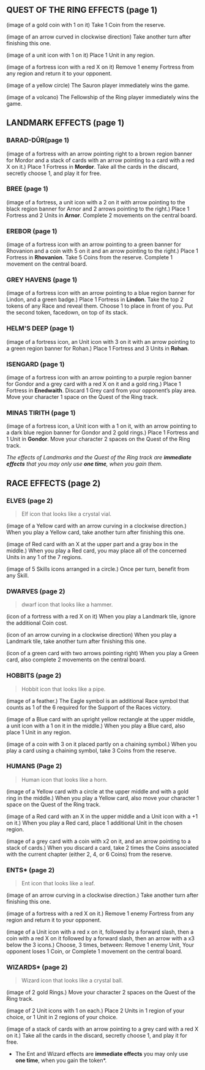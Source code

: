 ## QUEST OF THE RING EFFECTS (page 1)
(image of a gold coin with   1 on it) Take 1 Coin from the reserve.

(image of an arrow curved in clockwise direction) Take another turn after finishing this one.

(image of a unit icon with 1 on it) Place 1 Unit in any region.

(image of a fortress icon with a red X on it)  Remove 1 enemy Fortress from any region and return it to your opponent.

(image of a yellow circle) The Sauron player immediately wins the game.

(image of a volcano) The Fellowship of the Ring player immediately wins the game.

## LANDMARK EFFECTS (page 1)

### BARAD-DÛR(page 1)

(image of a fortress with an arrow pointing right to a brown region banner for Mordor and a stack of cards with an arrow pointing to a card with a red X on it.) Place 1 Fortress in **Mordor**. Take all the cards in the discard, secretly choose 1, and play it for free. 

### BREE (page 1)

(image of a fortress, a unit icon with a 2 on it with arrow pointing to the black region banner for Arnor and 2 arrows pointing to the right.) Place 1 Fortress and 2 Units in **Arnor**.
Complete 2 movements on the central board.

### EREBOR (page 1)

(image of a fortress icon with an arrow pointing to a green banner for Rhovanion and a coin with 5 on it and an arrow pointing to the right.) Place 1 Fortress in **Rhovanion**.
Take 5 Coins from the reserve.
Complete 1 movement on the central board.

### GREY HAVENS (page 1)

(image of a fortress icon with an arrow pointing to a blue region banner for Lindon, and a green badge.) Place 1 Fortress in **Lindon**.
Take the top 2 tokens of any Race and reveal them. Choose 1 to place in front of you. Put the second token, facedown, on top of its stack.

### HELM'S DEEP (page 1)

(image of a fortress icon, an Unit icon with 3 on it with an arrow pointing to a green region banner for Rohan.) Place 1 Fortress and 3 Units in **Rohan**.

### ISENGARD (page 1)

(image of a fortress icon with an arrow pointing to a purple region banner for Gondor and a grey card with a red X on it and a gold ring.) Place 1 Fortress in **Enedwaith**.
Discard 1 Grey card from your opponent’s play area.
Move your character 1 space on the Quest of the Ring track.

### MINAS TIRITH (page 1)

(image of a fortress icon, a Unit icon with a 1 on it, with an arrow pointing to a dark blue region banner for Gondor and 2 gold rings.) Place 1 Fortress and 1 Unit in **Gondor**.
Move your character 2 spaces on the Quest of the Ring track.

*The effects of Landmarks and the Quest of the Ring track are **immediate effects** that you may only use **one time**,
when you gain them.*

## RACE EFFECTS (page 2)

### ELVES (page 2)

> Elf icon that looks like a crystal vial.

(image of a Yellow card with an arrow curving in a clockwise direction.) When you play a Yellow card, take another turn after finishing this one.

(image of Red card with an X at the upper part and a gray box in the middle.) When you play a Red card, you may place all of the concerned Units in any 1 of the 7 regions.

(image of 5 Skills icons arranged in a circle.) Once per turn, benefit from any Skill.

### DWARVES (page 2)

> dwarf icon that looks like a hammer.

(icon of a fortress with a red X on it) When you play a Landmark tile, ignore the additional Coin cost.

(icon of an arrow curving in a clockwise direction) When you play a Landmark tile, take another turn after finishing this one.

(icon of a green card with two arrows pointing right) When you play a Green card, also complete 2 movements on the central board.

### HOBBITS (page 2)

> Hobbit icon that looks like a pipe.

(image of a feather.) The Eagle symbol is an additional Race symbol that counts as 1 of the 6 required for the Support of the Races victory.

(image of a Blue card with an upright yellow rectangle at the upper middle, a unit icon with a 1 on it in the middle.) When you play a Blue card, also place 1 Unit in any region.

(image of a coin with 3 on it placed partly on a chaining symbol.) When you play a card using a chaining symbol, take 3 Coins from the reserve.

### HUMANS (Page 2)

> Human icon that looks like a horn.

(image of a Yellow card with a circle at the upper middle and with a gold ring in the middle.) When you play a Yellow card, also move your character 1 space on the Quest of the Ring track.

(image of a Red card with an X in the upper middle and a Unit icon with a +1 on it.) When you play a Red card, place 1 additional Unit in the chosen region.

(image of a grey card with a coin with x2 on it, and an arrow pointing to a stack of cards.) When you discard a card, take 2 times the Coins associated with the current chapter (either 2, 4, or 6 Coins) from the reserve.

### ENTS* (page 2)

> Ent icon that looks like a leaf.

(image of an arrow curving in a clockwise direction.) Take another turn after finishing this one.

(image of a fortress with a red X on it.) Remove 1 enemy Fortress from any region and return it to your opponent.

(image of a Unit icon with a red x on it, followed by a forward slash, then a coin with a red X on it followed by a forward slash, then an arrow with a x3 below the 3 icons.) Choose, 3 times, between: Remove 1 enemy Unit, Your opponent loses 1 Coin, or Complete 1 movement on the central board.

### WIZARDS* (page 2)

> Wizard icon that looks like a crystal ball.

(image of 2 gold Rings.) Move your character 2 spaces on the Quest of the Ring track.

(image of 2 Unit icons with 1 on each.) Place 2 Units in 1 region of your choice, or 1 Unit in 2 regions of your choice.

(image of a stack of cards with an arrow pointing to a grey card with a red X on it.) Take all the cards in the discard, secretly choose 1, and play it for free.

* The Ent and Wizard effects are **immediate effects** you may only use **one time**, when you gain the token*.
